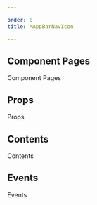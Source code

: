 ```yaml
---

order: 0
title: MAppBarNavIcon

---
```

 
## Component Pages
 
Component Pages
 
## Props
 
Props
 
## Contents
 
Contents
 
## Events
 
Events
 

